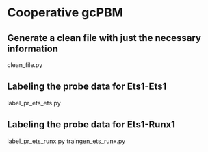 # Cooperative gcPBM

## Generate a clean file with just the necessary information
clean_file.py

## Labeling the probe data for Ets1-Ets1
label_pr_ets_ets.py

## Labeling the probe data for Ets1-Runx1
label_pr_ets_runx.py
traingen_ets_runx.py
